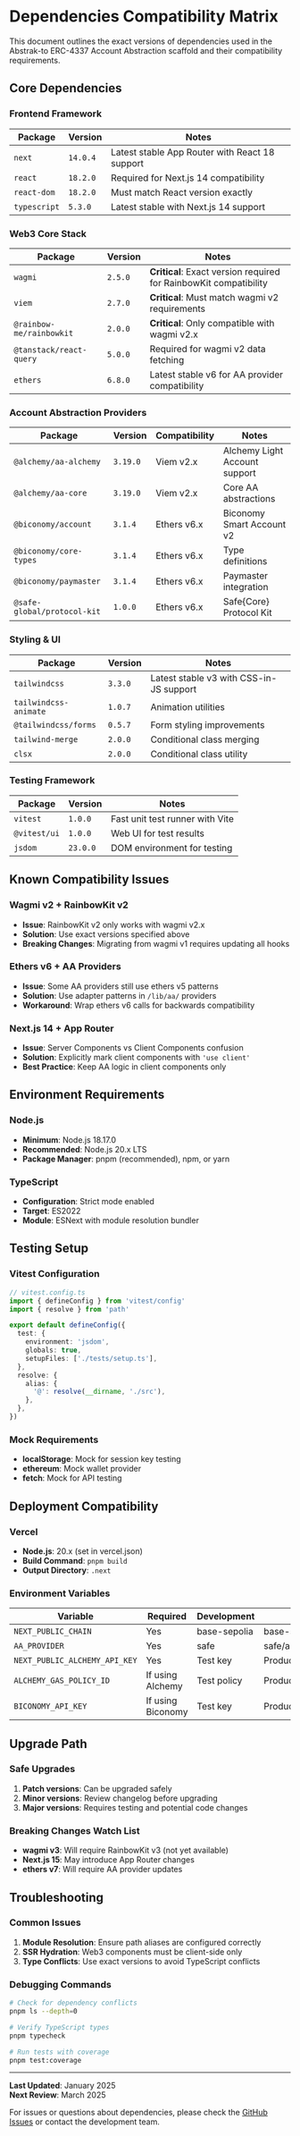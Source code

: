 # Dependencies Compatibility Matrix

This document outlines the exact versions of dependencies used in the Abstrak-to ERC-4337 Account Abstraction scaffold and their compatibility requirements.

## Core Dependencies

### Frontend Framework
| Package | Version | Notes |
|---------|---------|-------|
| `next` | `14.0.4` | Latest stable App Router with React 18 support |
| `react` | `18.2.0` | Required for Next.js 14 compatibility |
| `react-dom` | `18.2.0` | Must match React version exactly |
| `typescript` | `5.3.0` | Latest stable with Next.js 14 support |

### Web3 Core Stack
| Package | Version | Notes |
|---------|---------|-------|
| `wagmi` | `2.5.0` | **Critical**: Exact version required for RainbowKit compatibility |
| `viem` | `2.7.0` | **Critical**: Must match wagmi v2 requirements |
| `@rainbow-me/rainbowkit` | `2.0.0` | **Critical**: Only compatible with wagmi v2.x |
| `@tanstack/react-query` | `5.0.0` | Required for wagmi v2 data fetching |
| `ethers` | `6.8.0` | Latest stable v6 for AA provider compatibility |

### Account Abstraction Providers
| Package | Version | Compatibility | Notes |
|---------|---------|---------------|-------|
| `@alchemy/aa-alchemy` | `3.19.0` | Viem v2.x | Alchemy Light Account support |
| `@alchemy/aa-core` | `3.19.0` | Viem v2.x | Core AA abstractions |
| `@biconomy/account` | `3.1.4` | Ethers v6.x | Biconomy Smart Account v2 |
| `@biconomy/core-types` | `3.1.4` | Ethers v6.x | Type definitions |
| `@biconomy/paymaster` | `3.1.4` | Ethers v6.x | Paymaster integration |
| `@safe-global/protocol-kit` | `1.0.0` | Ethers v6.x | Safe{Core} Protocol Kit |

### Styling & UI
| Package | Version | Notes |
|---------|---------|-------|
| `tailwindcss` | `3.3.0` | Latest stable v3 with CSS-in-JS support |
| `tailwindcss-animate` | `1.0.7` | Animation utilities |
| `@tailwindcss/forms` | `0.5.7` | Form styling improvements |
| `tailwind-merge` | `2.0.0` | Conditional class merging |
| `clsx` | `2.0.0` | Conditional class utility |

### Testing Framework
| Package | Version | Notes |
|---------|---------|-------|
| `vitest` | `1.0.0` | Fast unit test runner with Vite |
| `@vitest/ui` | `1.0.0` | Web UI for test results |
| `jsdom` | `23.0.0` | DOM environment for testing |

## Known Compatibility Issues

### Wagmi v2 + RainbowKit v2
- **Issue**: RainbowKit v2 only works with wagmi v2.x
- **Solution**: Use exact versions specified above
- **Breaking Changes**: Migrating from wagmi v1 requires updating all hooks

### Ethers v6 + AA Providers
- **Issue**: Some AA providers still use ethers v5 patterns
- **Solution**: Use adapter patterns in `/lib/aa/` providers
- **Workaround**: Wrap ethers v6 calls for backwards compatibility

### Next.js 14 + App Router
- **Issue**: Server Components vs Client Components confusion
- **Solution**: Explicitly mark client components with `'use client'`
- **Best Practice**: Keep AA logic in client components only

## Environment Requirements

### Node.js
- **Minimum**: Node.js 18.17.0
- **Recommended**: Node.js 20.x LTS
- **Package Manager**: pnpm (recommended), npm, or yarn

### TypeScript
- **Configuration**: Strict mode enabled
- **Target**: ES2022
- **Module**: ESNext with module resolution bundler

## Testing Setup

### Vitest Configuration
```typescript
// vitest.config.ts
import { defineConfig } from 'vitest/config'
import { resolve } from 'path'

export default defineConfig({
  test: {
    environment: 'jsdom',
    globals: true,
    setupFiles: ['./tests/setup.ts'],
  },
  resolve: {
    alias: {
      '@': resolve(__dirname, './src'),
    },
  },
})
```

### Mock Requirements
- **localStorage**: Mock for session key testing
- **ethereum**: Mock wallet provider
- **fetch**: Mock for API testing

## Deployment Compatibility

### Vercel
- **Node.js**: 20.x (set in vercel.json)
- **Build Command**: `pnpm build`
- **Output Directory**: `.next`

### Environment Variables
| Variable | Required | Development | Production |
|----------|----------|-------------|------------|
| `NEXT_PUBLIC_CHAIN` | Yes | base-sepolia | base-sepolia |
| `AA_PROVIDER` | Yes | safe | safe/alchemy/biconomy |
| `NEXT_PUBLIC_ALCHEMY_API_KEY` | Yes | Test key | Production key |
| `ALCHEMY_GAS_POLICY_ID` | If using Alchemy | Test policy | Production policy |
| `BICONOMY_API_KEY` | If using Biconomy | Test key | Production key |

## Upgrade Path

### Safe Upgrades
1. **Patch versions**: Can be upgraded safely
2. **Minor versions**: Review changelog before upgrading
3. **Major versions**: Requires testing and potential code changes

### Breaking Changes Watch List
- **wagmi v3**: Will require RainbowKit v3 (not yet available)
- **Next.js 15**: May introduce App Router changes
- **ethers v7**: Will require AA provider updates

## Troubleshooting

### Common Issues
1. **Module Resolution**: Ensure path aliases are configured correctly
2. **SSR Hydration**: Web3 components must be client-side only
3. **Type Conflicts**: Use exact versions to avoid TypeScript conflicts

### Debugging Commands
```bash
# Check for dependency conflicts
pnpm ls --depth=0

# Verify TypeScript types
pnpm typecheck

# Run tests with coverage
pnpm test:coverage
```

---

**Last Updated**: January 2025  
**Next Review**: March 2025

For issues or questions about dependencies, please check the [GitHub Issues](https://github.com/your-repo/issues) or contact the development team.